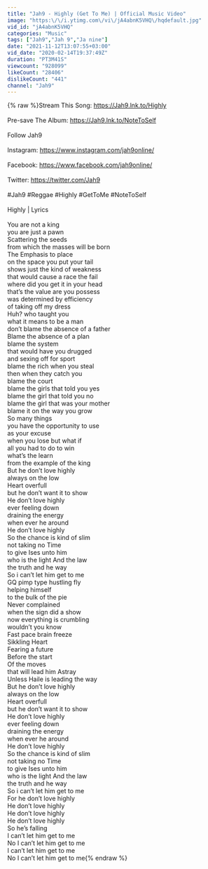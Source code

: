 ```yaml
---
title: "Jah9 - Highly (Get To Me) | Official Music Video"
image: "https:\/\/i.ytimg.com\/vi\/jA4abnK5VHQ\/hqdefault.jpg"
vid_id: "jA4abnK5VHQ"
categories: "Music"
tags: ["Jah9","Jah 9","Ja nine"]
date: "2021-11-12T13:07:55+03:00"
vid_date: "2020-02-14T19:37:49Z"
duration: "PT3M41S"
viewcount: "928099"
likeCount: "28406"
dislikeCount: "441"
channel: "Jah9"
---
```

{% raw %}Stream This Song: <a rel="nofollow" target="blank" href="https://Jah9.lnk.to/Highly">https://Jah9.lnk.to/Highly</a> <br /><br />Pre-save The Album: <a rel="nofollow" target="blank" href="https://Jah9.lnk.to/NoteToSelf">https://Jah9.lnk.to/NoteToSelf</a> <br /><br />Follow Jah9<br /><br />Instagram: <a rel="nofollow" target="blank" href="https://www.instagram.com/jah9online/">https://www.instagram.com/jah9online/</a><br /><br />Facebook: <a rel="nofollow" target="blank" href="https://www.facebook.com/jah9online/">https://www.facebook.com/jah9online/</a><br /><br />Twitter: <a rel="nofollow" target="blank" href="https://twitter.com/Jah9">https://twitter.com/Jah9</a><br /><br />#Jah9 #Reggae #Highly #GetToMe #NoteToSelf<br /><br />Highly | Lyrics<br /><br />You are not a king<br />you are just a pawn<br />Scattering the seeds<br />from which the masses will be born<br />The Emphasis to place<br />on the space you put your tail<br />shows just the kind of weakness<br />that would cause a race the fail<br />where did you get it in your head<br />that’s the value are you possess<br />was determined by efficiency<br />of taking off my dress<br />Huh? who taught you<br />what it means to be a man<br />don’t blame the absence of a father<br />Blame the absence of a plan<br />blame the system<br />that would have you drugged<br />and sexing off for sport<br />blame the rich when you steal<br />then when they catch you<br />blame the court<br />blame the girls that told you yes<br />blame the girl that told you no<br />blame the girl that was your mother<br />blame it on the way you grow<br />So many things<br />you have the opportunity to use<br />as your excuse<br />when you lose but what if<br />all you had to do to win<br />what’s the learn<br />from the example of the king<br />But he don’t love highly<br />always on the low<br />Heart overfull<br />but he don’t want it to show<br />He don’t love highly<br />ever feeling down<br />draining the energy<br />when ever he around<br />He don’t love highly<br />So the chance is kind of slim<br />not taking no Time<br />to give Ises unto him<br />who is the light And the law<br />the truth and he way<br />So i can’t let him get to me<br />GQ pimp type hustling fly<br />helping himself<br />to the bulk of the pie<br />Never complained<br />when the sign did a show<br />now everything is crumbling<br />wouldn’t you know<br />Fast pace brain freeze<br />Sikkling Heart<br />Fearing a future<br />Before the start<br />Of the moves<br />that will lead him Astray<br />Unless Haile is leading the way<br />But he don’t love highly<br />always on the low<br />Heart overfull<br />but he don’t want it to show<br />He don’t love highly<br />ever feeling down<br />draining the energy<br />when ever he around<br />He don’t love highly<br />So the chance is kind of slim<br />not taking no Time<br />to give Ises unto him<br />who is the light And the law<br />the truth and he way<br />So i can’t let him get to me<br />For he don’t love highly<br />He don’t love highly<br />He don’t love highly<br />He don’t love highly<br />So he’s falling<br />I can’t let him get to me<br />No I can’t let him get to me<br />I can’t let him get to me<br />No I can’t let him get to me{% endraw %}
